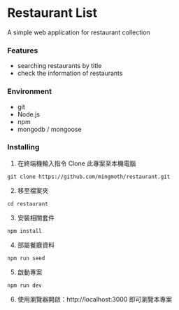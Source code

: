# Restaurant List
A simple web application for restaurant collection

### Features
- searching restaurants by title
- check the information of restaurants

### Environment
- git
- Node.js
- npm
- mongodb / mongoose

### Installing
1. 在終端機輸入指令 Clone 此專案至本機電腦
```
git clone https://github.com/mingmoth/restaurant.git
```
2. 移至檔案夾
```
cd restaurant
```
3. 安裝相關套件
```
npm install
```
4. 部屬餐廳資料
```
npm run seed
```
5. 啟動專案
```
npm run dev
```
6. 使用瀏覽器開啟：http://localhost:3000 即可瀏覽本專案
